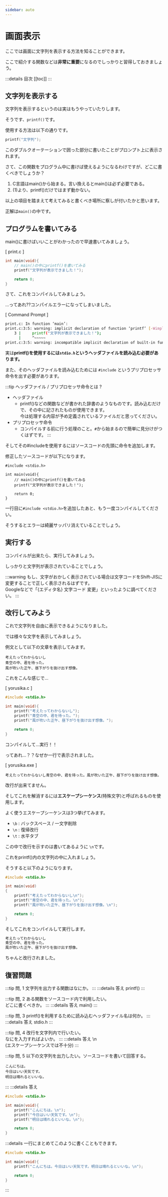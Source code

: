 ```yaml
---
sidebar: auto
---
```

# 画面表示

ここでは画面に文字列を表示する方法を知ることができます。

ここで紹介する関数などは**非常に重要**になるのでしっかりと習得しておきましょう。

:::details 目次
[[toc]]
:::

## 文字列を表示する

文字列を表示するというのは実はもうやっていたりします。

そうです、``printf()``です。

使用する方法は以下の通りです。

```c
printf("文字列");
```

このダブルクオーテーションで囲った部分に書いたことがプロンプト上に表示されます。

さて、この関数をプログラム中に書けば使えるようになるわけですが、どこに書くべきでしょうか？

1. C言語はmain()から始まる。言い換えるとmain()は必ず必要である。
2. (1)より、printf()だけではまず動かない。

以上の項目を踏まえて考えてみると書くべき場所に察しが付いたかと思います。

正解は``main()``の中です。

## プログラムを書いてみる

main()に書けばいいことがわかったので早速書いてみましょう。

[ print.c ]
```c
int main(void){
    // main()の中にprintf()を書いてみる
    printf("文字列が表示できました！");

    return 0;
}
```

さて、これをコンパイルしてみましょう。

...ってあれ??コンパイルエラーになってしまいました。

[ Command Prompt ]
```bash
print.c: In function ‘main’:
print.c:3:5: warning: implicit declaration of function ‘printf’ [-Wimplicit-function-declaration]
    3 |     printf("文字列が表示できました！");
      |     ^~~~~~
print.c:3:5: warning: incompatible implicit declaration of built-in function ‘printf’
```

実は**printf()を使用するには``stdio.h``というヘッダファイルを読み込む必要があります。**

また、そのヘッダファイルを読み込むためには ``#include`` というプリプロセッサ命令を出す必要があります。

:::tip ヘッダファイル / プリプロセッサ命令とは ?
- ヘッダファイル
  - printf()などの関数などが書かれた辞書のようなものです。読み込むだけで、その中に記されたものが使用できます。</br>今は処理する内容が予め定義されているファイルだと思ってください。
- プリプロセッサ命令
  - コンパイルする前に行う処理のこと。``#``から始まるので簡単に見分けがつくはずです。
:::

そしてその#includeを使用するにはソースコードの先頭に命令を追加します。

修正したソースコードが以下になります。

```c{1}
#include <stdio.h>

int main(void){
    // main()の中にprintf()を書いてみる
    printf("文字列が表示できました！");

    return 0;
}
```

一行目に``#include <stdio.h>``を追加したあと、もう一度コンパイルしてください。

そうするとエラーは綺麗サッパリ消えていることでしょう。

## 実行する

コンパイルが出来たら、実行してみましょう。

しっかりと文字列が表示されていることでしょう。

:::warning
もし、文字がおかしく表示されている場合は文字コードをShift-JISに変更することで正しく表示されるはずです。</br>
Googleなどで「{エディタ名} 文字コード 変更」といったように調べてください。
:::

## 改行してみよう

これで文字列を自由に表示できるようになりました。

では様々な文字を表示してみましょう。

例文として以下の文章を表示してみます。

```
考えたってわからないし
青空の中、君を待った。
風が吹いた正午、昼下がりを抜け出す想像。
```

これをこんな感じで...

[ yorusika.c ]
```c
#include <stdio.h>

int main(void){
    printf("考えたってわからないし");
    printf("青空の中、君を待った。");
    printf("風が吹いた正午、昼下がりを抜け出す想像。");

    return 0;
}
```

コンパイルして...実行！！

ってあれ...？？なぜか一行で表示されました。

[ yorusika.exe ]
```
考えたってわからないし青空の中、君を待った。風が吹いた正午、昼下がりを抜け出す想像。
```

改行が出来てません。

そしてこれを解消するには**エスケープシーケンス**(特殊文字)と呼ばれるものを使用します。

よく使うエスケープシーケンスは3つ挙げてみます。

- ``\b`` : バックスペース / 一文字削除
- ``\n`` : 復帰改行
- ``\t`` : 水平タブ

この中で改行を示すのは書いてあるように ``\n``です。

これをprintf()内の文字列の中に入れましょう。

そうすると以下のようになります。

```c
#include <stdio.h>

int main(void)
{
    printf("考えたってわからないし\n");
    printf("青空の中、君を待った。\n");
    printf("風が吹いた正午、昼下がりを抜け出す想像。\n");

    return 0;
}
```

そしてこれをコンパイルして実行します。

```bash
考えたってわからないし
青空の中、君を待った。
風が吹いた正午、昼下がりを抜け出す想像。
```

ちゃんと改行されました。

## 復習問題

:::tip 問, 1
文字列を出力する関数はなにか。
:::
:::details 答え
printf()
:::

:::tip 問, 2
ある関数をソースコード内で利用したい。</br>
どこに書くべきか。
:::
:::details 答え
main()
:::

:::tip 問, 3
printf()を利用するために読み込むヘッダファイル名は何か。
:::
:::details 答え
stdio.h
:::

:::tip 問, 4
改行を文字列内で行いたい。</br>
なにを入力すればよいか。
:::
:::details 答え
\n</br>
(エスケープシーケンスでは不十分)
:::

:::tip 問, 5
以下の文字列を出力したい。ソースコードを書いて回答する。
```
こんにちは。
今日はいい天気です。
明日は晴れるといいな。
```
:::
:::details 答え
```c
#include <stdio.h>

int main(void){
    printf("こんにちは。\n");
    printf("今日はいい天気です。\n");
    printf("明日は晴れるといいな。\n");

    return 0;
}
```
:::details 一行にまとめてこのように書くこともできます。
```c
#include <stdio.h>

int main(void){
    printf("こんにちは。今日はいい天気です。明日は晴れるといいな。\n");

    return 0;
}
```
:::